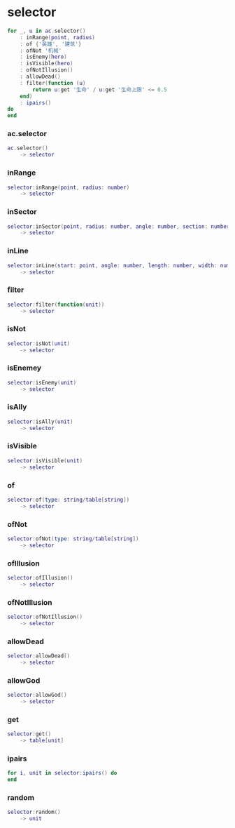 # selector

```lua
for _, u in ac.selector()
    : inRange(point, radius)
    : of {'英雄', '建筑'}
    : ofNot '机械'
    : isEnemy(hero)
    : isVisible(hero)
    : ofNotIllusion()
    : allowDead()
    : filter(function (u)
        return u:get '生命' / u:get '生命上限' <= 0.5
    end)
    : ipairs()
do
end
```

### ac.selector
```lua
ac.selector()
    -> selector
```

### inRange
```lua
selector:inRange(point, radius: number)
    -> selector
```

### inSector
```lua
selector:inSector(point, radius: number, angle: number, section: number)
    -> selector
```

### inLine
```lua
selector:inLine(start: point, angle: number, length: number, width: number)
    -> selector
```

### filter
```lua
selector:filter(function(unit))
    -> selector
```

### isNot
```lua
selector:isNot(unit)
    -> selector
```

### isEnemey
```lua
selector:isEnemy(unit)
    -> selector
```

### isAlly
```lua
selector:isAlly(unit)
    -> selector
```

### isVisible
```lua
selector:isVisible(unit)
    -> selector
```

### of
```lua
selector:of(type: string/table[string])
    -> selector
```

### ofNot
```lua
selector:ofNot(type: string/table[string])
    -> selector
```

### ofIllusion
```lua
selector:ofIllusion()
    -> selector
```

### ofNotIllusion
```lua
selector:ofNotIllusion()
    -> selector
```

### allowDead
```lua
selector:allowDead()
    -> selector
```

### allowGod
```lua
selector:allowGod()
    -> selector
```

### get
```lua
selector:get()
    -> table[unit]
```

### ipairs
```lua
for i, unit in selector:ipairs() do
end
```

### random
```lua
selector:random()
    -> unit
```

